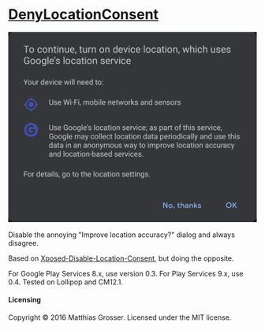 # [DenyLocationConsent](http://repo.xposed.info/module/org.brainkiller.xposed.denylocationconsent)

![Improve location accuracy](https://raw.githubusercontent.com/mtgrosser/DenyLocationConsent/master/gfx/location_accuracy.png)

Disable the annoying "Improve location accuracy?" dialog and always disagree.

Based on [Xposed-Disable-Location-Consent](https://github.com/MohammadAG/Xposed-Disable-Location-Consent), but doing the opposite.

For Google Play Services 8.x, use version 0.3. For Play Services 9.x, use 0.4. Tested on Lollipop and CM12.1.

#### Licensing
Copyright &copy; 2016 Matthias Grosser. Licensed under the MIT license.
